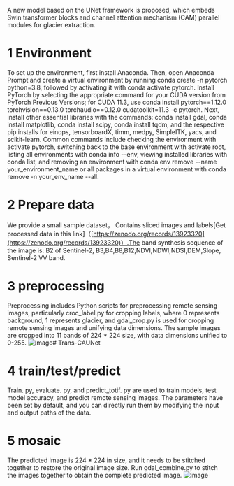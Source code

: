 
A new model based on the UNet framework is proposed, which embeds Swin transformer blocks and channel attention mechanism (CAM) parallel modules for glacier extraction.

# 1 Environment 
To set up the environment, first install Anaconda. 
Then, open Anaconda Prompt and create a virtual environment by running conda create -n pytorch python=3.8, followed by activating it with conda activate pytorch.
 Install PyTorch by selecting the appropriate command for your CUDA version from PyTorch Previous Versions; for CUDA 11.3, use conda install pytorch==1.12.0 torchvision==0.13.0 torchaudio==0.12.0 cudatoolkit=11.3 -c pytorch. 
Next, install other essential libraries with the commands: conda install gdal, conda install matplotlib, conda install scipy, conda install tqdm, and the respective pip installs for einops, tensorboardX, timm, medpy, SimpleITK, yacs, and scikit-learn. 
Common commands include checking the environment with activate pytorch, switching back to the base environment with activate root, listing all environments with conda info --env, viewing installed libraries with conda list,
 and removing an environment with conda env remove --name your_environment_name or all packages in a virtual environment with conda remove -n your_env_name --all.

 # 2 Prepare data
We provide a small sample dataset， Contains sliced images and labels[Get processed data in this link]（[https://zenodo.org/records/13923320](https://zenodo.org/records/13923320)）.The band synthesis sequence of the image is: B2 of Sentinel-2, B3,B4,B8,B12,NDVI,NDWI,NDSI,DEM,Slope, Sentinel-2 VV band.

# 3 preprocessing
Preprocessing includes Python scripts for preprocessing remote sensing images, particularly croc_label.py for cropping labels, where 0 represents background, 1 represents glacier, and gdal_crop.py is used for cropping remote sensing images and unifying data dimensions. The sample images are cropped into 11 bands of 224 * 224 size, with data dimensions unified to 0-255.
![image](https://github.com/user-attachments/assets/5f034d5c-5f69-4c0c-9259-c3c663b2603c)# Trans-CAUNet
# 4 train/test/predict
Train. py, evaluate. py, and predict_totif. py are used to train models, test model accuracy, and predict remote sensing images. The parameters have been set by default, and you can directly run them by modifying the input and output paths of the data.

# 5 mosaic
The predicted image is 224 * 224 in size, and it needs to be stitched together to restore the original image size. Run gdal_combine.py to stitch the images together to obtain the complete predicted image.
![image](https://github.com/user-attachments/assets/b520da98-657c-47df-913a-5c702af296be)


